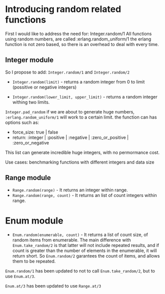 # Introducing random related functions

First I would like to address the need for: Integer.random/1
All functions using random numbers, are called :erlang.random_uniform/1
the erlang function is not zero based, so there is an overhead to deal with every time.

## Integer module

So I propose to add:
`Integer.random/1` and `Integer.random/2`

- `Integer.random(limit)` - returns a random integer from 0 to limit (possitive or negative integers)

- `Integer.random(lower_limit, upper_limit)` - returns a random integer withing two limits.

`Integer.pad_random` if we are about to generate huge numbers, `:erlang.random_uniform/1` will work to a certain limit.
the function can has options such as:
  - force_size: true | false
  - return: :integer | :positive | :negative | :zero_or_positive | :zero_or_negative

This list can generate incredible huge integers, with no permormance cost.

Use cases: benchmarking functions with different integers and data size

## Range module

- `Range.random(range)` - It returns an integer within range.
- `Range.random(range, count)` - It returns an list of count integers within range.


# Enum module

- `Enum.random(enumerable, count)` - It returns a list of count size, of random items from enumerable.
The main difference with `Enum.take_random/2` is that latter will not include repeated results, and if count is greater than the number of elements in the enumerable, it will return short. So `Enum.random/2` garantees the count of items, and allows them to be repeated.

`Enum.random/1` has been updated to not to call `Enum.take_random/2`, but to use `Enum.at/3`.

`Enum.at/3` has been updated to use `Range.at/3` 
